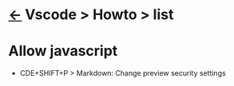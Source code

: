 <head><link rel="stylesheet" href="../../../md.css"/><script src="../../../md.js"></script></head>

# [&larr;][Repo_Readme] Vscode > Howto > list


[//]: #(Reference)
[Repo_Readme]:   ../../README.md


# Allow javascript
- CDE+SHIFT+P > Markdown: Change preview security settings 